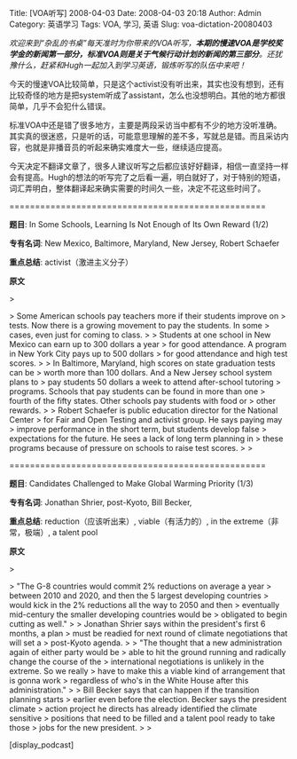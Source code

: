 Title: [VOA听写] 2008-04-03
Date: 2008-04-03 20:18
Author: Admin
Category: 英语学习
Tags: VOA, 学习, 英语
Slug: voa-dictation-20080403

*欢迎来到“杂乱的书桌”每天准时为你带来的VOA听写，**本期的慢速VOA是学校奖学金的新闻第一部分，标准VOA则是关于气候行动计划的新闻的第三部分**。还犹豫什么，赶紧和Hugh一起加入到学习英语，锻炼听写的队伍中来吧！*

</p>

今天的慢速VOA比较简单，只是这个activist没有听出来，其实也没有想到，还有比较奇怪的地方是把system听成了assistant，怎么也没想明白。其他的地方都很简单，几乎不会犯什么错误。

</p>

标准VOA中还是错了很多地方，主要是两段采访当中都有不少的地方没听准确。其实真的很迷惑，只是听的话，可能意思理解的差不多，写就总是错。而且采访内容，也就是非播音员的听起来确实难度大一些，继续适应提高。

</p>

今天决定不翻译文章了，很多人建议听写之后都应该好好翻译，相信一直坚持一样会有提高。Hugh的想法的听写完了之后看一遍，明白就好了，对于特别的短语，词汇弄明白，整体翻译起来确实需要的时间久一些，决定不花这些时间了。

</p>
==================================================

**题目**: In Some Schools, Learning Is Not Enough of Its Own Reward
(1/2)

</p>

**专有名词**: New Mexico, Baltimore, Maryland, New Jersey, Robert
Schaefer

</p>

**重点总结**: activist（激进主义分子）

</p>

**原文**

<p>
> </p>
> Some American schools pay teachers more if their students improve on
> tests. Now there is a growing movement to pay the students. In some
> cases, even just for coming to class.
>
> Students at one school in New Mexico can earn up to 300 dollars a year
> for good attendance. A program in New York City pays up to 500 dollars
> for good attendance and high test scores.
>
> In Baltimore, Maryland, high scores on state graduation tests can be
> worth more than 100 dollars. And a New Jersey school system plans to
> pay students 50 dollars a week to attend after-school tutoring
> programs. Schools that pay students can be found in more than one
> fourth of the fifty states. Other schools pay students with food or
> other rewards.
>
> Robert Schaefer is public education director for the National Center
> for Fair and Open Testing and activist group. He says paying may
> improve performance in the short term, but students develop false
> expectations for the future. He sees a lack of long term planning in
> these programs because of pressure on schools to raise test scores.
>
> <p>

</p>

==================================================

**题目**: Candidates Challenged to Make Global Warming Priority (1/3)

</p>

**专有名词**: Jonathan Shrier, post-Kyoto, Bill Becker,

</p>

**重点总结**: reduction（应该听出来）, viable（有活力的）, in the
extreme（非常，极端）, a talent pool

</p>

**原文**

<p>
> </p>
> "The G-8 countries would commit 2% reductions on average a year
> between 2010 and 2020, and then the 5 largest developing countries
> would kick in the 2% reductions all the way to 2050 and then
> eventually mid-century the smaller developing countries would be
> obligated to begin cutting as well."
>
> Jonathan Shrier says within the president's first 6 months, a plan
> must be readied for next round of climate negotiations that will set a
> post-Kyoto agenda.
>
> "The thought that a new administration again of either party would be
> able to hit the ground running and radically change the course of the
> international negotiations is unlikely in the extreme. So we really
> have to make this a viable kind of arrangement that is gonna work
> regardless of who's in the White House after this administration."
>
> Bill Becker says that can happen if the transition planning starts
> earlier even before the election. Becker says the president climate
> action project he directs has already identified the climate sensitive
> positions that need to be filled and a talent pool ready to take those
> jobs for the new president.
>
> <p>

</p>

[display\_podcast]
